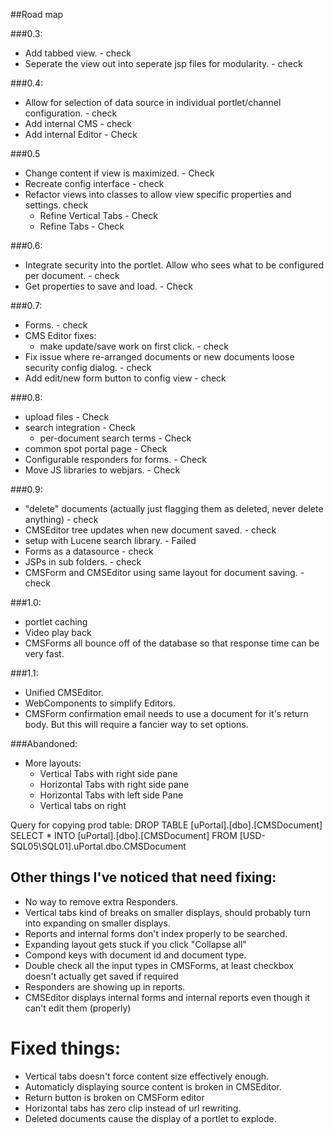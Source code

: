 ##Road map

###0.3:

* Add tabbed view. - check
* Seperate the view out into seperate jsp files for modularity. - check

###0.4:

* Allow for selection of data source in individual portlet/channel configuration. - check
* Add internal CMS - check
* Add internal Editor - Check

###0.5

* Change content if view is maximized. - Check
* Recreate config interface - check
* Refactor views into classes to allow view specific properties and settings. check
  * Refine Vertical Tabs - Check
  * Refine Tabs - Check

###0.6:

* Integrate security into the portlet. Allow who sees what to be configured per document. - check
* Get properties to save and load. - Check

###0.7:

* Forms. - check
* CMS Editor fixes:
  * make update/save work on first click. - check
* Fix issue where re-arranged documents or new documents loose security config dialog. - check
* Add edit/new form button to config view - check

###0.8:

* upload files - Check
* search integration - Check
	* per-document search terms - Check
* common spot portal page - Check
* Configurable responders for forms. - Check
* Move JS libraries to webjars. - Check

###0.9:
* "delete" documents (actually just flagging them as deleted, never delete anything) - check
* CMSEditor tree updates when new document saved. - check
* setup with Lucene search library. - Failed
* Forms as a datasource - check
* JSPs in sub folders. - check
* CMSForm and CMSEditor using same layout for document saving. - check

###1.0:
* portlet caching
* Video play back
* CMSForms all bounce off of the database so that response time can be very fast.

###1.1:
* Unified CMSEditor.
* WebComponents to simplify Editors.
* CMSForm confirmation email needs to use a document for it's return body. But this will require a fancier way to set options.


###Abandoned:
* More layouts:
  * Vertical Tabs with right side pane
  * Horizontal Tabs with right side pane
  * Horizontal Tabs with left side Pane
  * Vertical tabs on right

Query for copying prod table:
DROP TABLE [uPortal].[dbo].[CMSDocument]
SELECT * INTO [uPortal].[dbo].[CMSDocument] FROM [USD-SQL05\SQL01].uPortal.dbo.CMSDocument

## Other things I've noticed that need fixing:
* No way to remove extra Responders.
* Vertical tabs kind of breaks on smaller displays, should probably turn into expanding on smaller displays.
* Reports and internal forms don't index properly to be searched.
* Expanding layout gets stuck if you click "Collapse all"
* Compond keys with document id and document type.
* Double check all the input types in CMSForms, at least checkbox doesn't actually get saved if required
* Responders are showing up in reports.
* CMSEditor displays internal forms and internal reports even though it can't edit them (properly)

# Fixed things:
* Vertical tabs doesn't force content size effectively enough.
* Automaticly displaying source content is broken in CMSEditor.
* Return button is broken on CMSForm editor
* Horizontal tabs has zero clip instead of url rewriting.
* Deleted documents cause the display of a portlet to explode.
